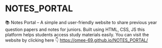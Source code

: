 # NOTES_PORTAL
📚 Notes Portal – A simple and user-friendly website to share previous year question papers and notes for juniors. Built using HTML, CSS, JS this platform helps students access study materials easily.
You can visit the website by clicking here 👇
   https://omee-69.github.io/NOTES_PORTAL/ 
